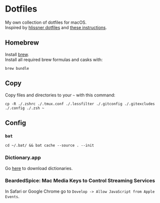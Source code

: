 # Dotfiles

My own collection of dotfiles for macOS.  
Inspired by [hlissner dotfiles](https://github.com/hlissner/dotfiles/tree/master/shell/zsh) and [these instructions](https://sourabhbajaj.com/mac-setup/).

## Homebrew

Install [brew](https://brew.sh).  
Install all required brew formulas and casks with:

```commandLine
brew bundle
```

## Copy
Copy files and directories to your `~` with this command:

```commandLine
cp -R ./.zshrc ./.tmux.conf ./.lessfilter ./.gitconfig ./.gitexcludes ./.config ./.zsh ~
```

## Config

### `bat`

```commandLine
cd ~/.bat/ && bat cache --source . --init
```

### Dictionary.app

Go [here](https://rutracker.org/forum/viewtopic.php?t=4264270) to download dictionaries.

### BeardedSpice: Mac Media Keys to Control Streaming Services

In Safari or Google Chrome go to `Dovelop -> Allow JavaScript from Apple Events`.